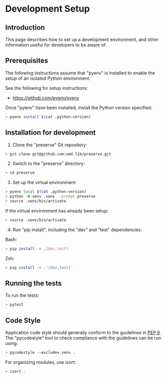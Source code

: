 # Development Setup

## Introduction

This page describes how to set up a development environment, and other
information useful for developers to be aware of.

## Prerequisites

The following instructions assume that "pyenv" is
installed to enable the setup of an isolated Python environment.

See the following for setup instructions:

* <https://github.com/pyenv/pyenv>

Once "pyenv" have been installed, install the Python version specified:

```bash
> pyenv install $(cat .python-version)
```

## Installation for development

1) Clone the "preserve" Git repository:

```bash
> git clone git@github.com:umd-lib/preserve.git
```

2) Switch to the "preserve" directory:

```bash
> cd preserve
```

3) Set up the virtual environment:

```bash
> pyenv local $(cat .python-version)
> python -m venv .venv --prompt preserve
> source .venv/bin/activate
```

If the virtual environment has already been setup:

```bash
> source .venv/bin/activate
```

4) Run "pip install", including the "dev" and "test" dependencies:

Bash:

```bash
> pip install -e .[dev,test]
```

Zsh:

```zsh
> pip install -e .'[dev,test]'
```

## Running the tests

To run the tests:

```bash
> pytest
```

## Code Style

Application code style should generally conform to the guidelines in
[PEP 8](https://www.python.org/dev/peps/pep-0008/). The "pycodestyle" tool
to check compliance with the guidelines can be run using:

```bash
> pycodestyle --exclude=.venv .
```

For organizing modules, use isort:

```bash
> isort .
```
